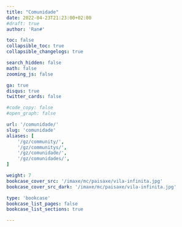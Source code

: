 ```yaml
---
title: "Comunidade"
date: 2022-04-23T21:23:00+02:00
#draft: true
author: 'Ran#'

toc: false
collapsible_toc: true
collapsible_changelogs: true

search_hidden: false
math: false
zooming_js: false

ga: true
disqus: true
twitter_cards: false

#code_copy: false
#open_graph: false

url: '/comunidade/'
slug: 'comunidade'
aliases: [
    '/gz/community/',
    '/gz/communitys/',
    '/gz/comunidade/',
    '/gz/comunidades/',
]

weight: 7
bookcase_cover_src: '/imaxe/mc/paisaxe/vila-infinita.jpg'
bookcase_cover_src_dark: '/imaxe/mc/paisaxe/vila-infinita.jpg'

type: 'bookcase'
bookcase_list_pages: false
bookcase_list_sections: true

---
```

